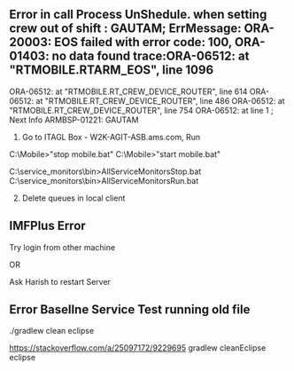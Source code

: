 ## Error in call Process UnShedule. when setting crew out of shift : GAUTAM; ErrMessage: ORA-20003: EOS failed with error code: 100, ORA-01403: no data found trace:ORA-06512: at "RTMOBILE.RTARM_EOS", line 1096
ORA-06512: at "RTMOBILE.RT_CREW_DEVICE_ROUTER", line 614
ORA-06512: at "RTMOBILE.RT_CREW_DEVICE_ROUTER", line 486
ORA-06512: at "RTMOBILE.RT_CREW_DEVICE_ROUTER", line 754
ORA-06512: at line 1
; Next Info ARMBSP-01221: GAUTAM


1. Go to ITAGL Box - W2K-AGIT-ASB.ams.com, Run

C:\Mobile>"stop mobile.bat"
C:\Mobile>"start mobile.bat"

C:\service_monitors\bin>AllServiceMonitorsStop.bat
C:\service_monitors\bin>AllServiceMonitorsRun.bat

2. Delete queues in local client

## IMFPlus Error

Try login from other machine

OR

Ask Harish to restart Server


## Error BaselIne Service Test running old file
./gradlew clean eclipse

https://stackoverflow.com/a/25097172/9229695
gradlew cleanEclipse eclipse